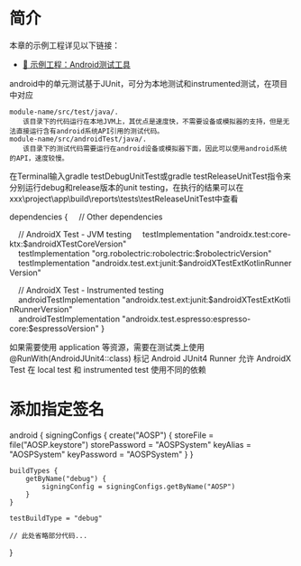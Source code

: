 # 简介

本章的示例工程详见以下链接：

- [🔗 示例工程：Android测试工具](https://github.com/BI4VMR/Study-Android/tree/master/M02_Tool/C03_Test/S01_Base)



android中的单元测试基于JUnit，可分为本地测试和instrumented测试，在项目中对应

    module-name/src/test/java/.
    　　该目录下的代码运行在本地JVM上，其优点是速度快，不需要设备或模拟器的支持，但是无法直接运行含有android系统API引用的测试代码。
    module-name/src/androidTest/java/.
    　　该目录下的测试代码需要运行在android设备或模拟器下面，因此可以使用android系统的API，速度较慢。


在Terminal输入gradle testDebugUnitTest或gradle testReleaseUnitTest指令来分别运行debug和release版本的unit testing，在执行的结果可以在xxx\project\app\build\reports\tests\testReleaseUnitTest中查看





dependencies {
    // Other dependencies

    // AndroidX Test - JVM testing
    testImplementation "androidx.test:core-ktx:$androidXTestCoreVersion"
    testImplementation "org.robolectric:robolectric:$robolectricVersion"
    testImplementation "androidx.test.ext:junit:$androidXTestExtKotlinRunnerVersion"


    // AndroidX Test - Instrumented testing
    androidTestImplementation "androidx.test.ext:junit:$androidXTestExtKotlinRunnerVersion"
    androidTestImplementation "androidx.test.espresso:espresso-core:$espressoVersion"
}

如果需要使用 application 等资源，需要在测试类上使用 @RunWith(AndroidJUnit4::class) 标记
Android JUnit4 Runner 允许 AndroidX Test 在 local test 和 instrumented test 使用不同的依赖





# 添加指定签名

android {
    signingConfigs {
        create("AOSP") {
            storeFile = file("AOSP.keystore")
            storePassword = "AOSPSystem"
            keyAlias = "AOSPSystem"
            keyPassword = "AOSPSystem"
        }
    }

    buildTypes {
        getByName("debug") {
            signingConfig = signingConfigs.getByName("AOSP")
        }
    }

    testBuildType = "debug"

    // 此处省略部分代码...
}


